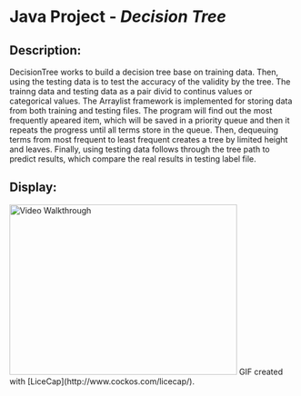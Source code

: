 # Java Project - *Decision Tree*

## Description:

DecisionTree works to build a decision tree base on training data.  Then, using the testing data is to test the accuracy of the validity by the tree.  The trainng data and testing data as a pair divid to continus values or categorical values.  The Arraylist framework is implemented for storing data from both training and testing files.  The program will find out the most frequently apeared item, which will be saved in a priority queue and then it repeats the progress until all terms store in the queue.  Then, dequeuing terms from most frequent to least frequent creates a tree by limited height and leaves.  Finally, using testing data follows through the tree path to predict results, which compare the real results in testing label file.  

## Display:

<img src='' width="400" height="300" title='Video Walkthrough' width='' alt='Video Walkthrough' />
GIF created with [LiceCap](http://www.cockos.com/licecap/).
